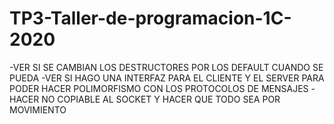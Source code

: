 # TP3-Taller-de-programacion-1C-2020


-VER SI SE CAMBIAN LOS DESTRUCTORES POR LOS DEFAULT CUANDO SE PUEDA
-VER SI HAGO UNA INTERFAZ PARA EL CLIENTE Y EL SERVER PARA PODER HACER
POLIMORFISMO CON LOS PROTOCOLOS DE MENSAJES
-HACER NO COPIABLE AL SOCKET Y HACER QUE TODO SEA POR MOVIMIENTO
